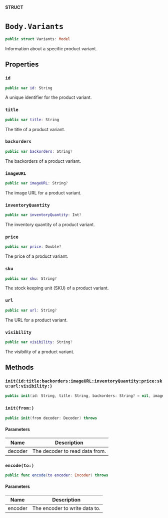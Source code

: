 **STRUCT**

# `Body.Variants`

```swift
public struct Variants: Model
```

Information about a specific product variant.

## Properties
### `id`

```swift
public var id: String
```

A unique identifier for the product variant.

### `title`

```swift
public var title: String
```

The title of a product variant.

### `backorders`

```swift
public var backorders: String?
```

The backorders of a product variant.

### `imageURL`

```swift
public var imageURL: String?
```

The image URL for a product variant.

### `inventoryQuantity`

```swift
public var inventoryQuantity: Int?
```

The inventory quantity of a product variant.

### `price`

```swift
public var price: Double?
```

The price of a product variant.

### `sku`

```swift
public var sku: String?
```

The stock keeping unit (SKU) of a product variant.

### `url`

```swift
public var url: String?
```

The URL for a product variant.

### `visibility`

```swift
public var visibility: String?
```

The visibility of a product variant.

## Methods
### `init(id:title:backorders:imageURL:inventoryQuantity:price:sku:url:visibility:)`

```swift
public init(id: String, title: String, backorders: String? = nil, imageURL: String? = nil, inventoryQuantity: Int? = nil, price: Double? = nil, sku: String? = nil, url: String? = nil, visibility: String? = nil)
```

### `init(from:)`

```swift
public init(from decoder: Decoder) throws
```

#### Parameters

| Name | Description |
| ---- | ----------- |
| decoder | The decoder to read data from. |

### `encode(to:)`

```swift
public func encode(to encoder: Encoder) throws
```

#### Parameters

| Name | Description |
| ---- | ----------- |
| encoder | The encoder to write data to. |